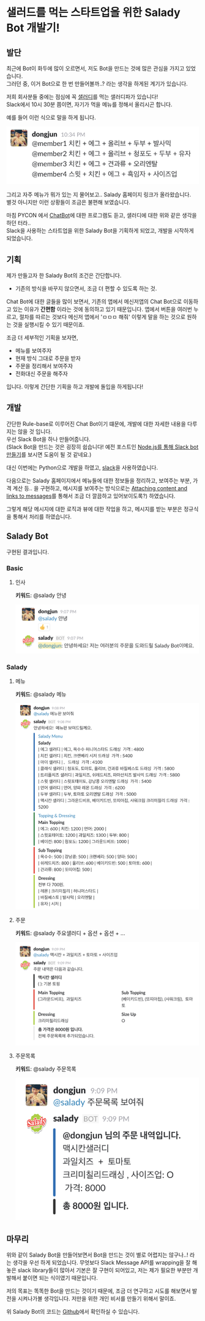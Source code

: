 # 샐러드를 먹는 스타트업을 위한 Salady Bot 개발기!

## 발단

최근에 Bot이 화두에 많이 오르면서, 저도 Bot을 만드는 것에 많은 관심을 가지고 있었습니다.  
그러던 중, 이거 Bot으로 한 번 만들어볼까..? 라는 생각을 하게된 계기가 있습니다.

저희 회사분들 중에는 점심에 꼭 [샐러디](http://www.saladykorea.com/)를 먹는 샐러디파가 있습니다!  
Slack에서 10시 30분 쯤이면, 자기가 먹을 메뉴를 정해서 올리시곤 합니다.

예를 들어 이런 식으로 말을 하게 됩니다.

![sample](../images/sample.png)

그리고 자주 메뉴가 뭐가 있는 지 물어보고.. Salady 홈페이지 링크가 올라왔습니다.  
별것 아니지만 이런 상황들이 조금은 불편해 보였습니다.

마침 PYCON 에서 [ChatBot](https://www.pycon.kr/2016apac/program/63)에 대한 프로그램도 듣고, 샐러디에 대한 위와 같은 생각을 하던 터라..  
Slack을 사용하는 스타트업을 위한 Salady Bot을 기획하게 되었고, 개발을 시작하게 되었습니다.



## 기획

제가 만들고자 한 Salady Bot의 조건은 간단합니다.  

* 기존의 방식을 바꾸지 않으면서, 조금 더 편할 수 있도록 하는 것.

Chat Bot에 대한 글들을 많이 보면서, 기존의 앱에서 메신저앱의 Chat Bot으로 이동하고 있는 이유가 **간편함** 이라는 것에 동의하고 있기 때문입니다. 앱에서 버튼을 여러번 누르고, 절차를 따르는 것보다 메신저 앱에서 'ㅁㅁㅁ 해줘' 이렇게 말을 하는 것으로 원하는 것을 실행시킬 수 있기 때문이죠.

조금 더 세부적인 기획을 보자면,

* 메뉴를 보여주자
* 현재 방식 그대로 주문을 받자
* 주문을 정리해서 보여주자
* 전화대신 주문을 해주자 

입니다. 이렇게 간단한 기획을 하고 개발에 돌입을 하게됩니다!



## 개발

간단한 Rule-base로 이루어진 Chat Bot이기 떄문에, 개발에 대한 자세한 내용을 다루지는 않을 것 입니다.   
우선 Slack Bot을 하나 만들어줍니다.   
(Slack Bot을 만드는 것은 굉장히 쉽습니다! 예전 포스트인 [Node.js를 통해 Slack bot만들기](http://humanbrain.in/2016/07/01/make-slack_bot-with-node-js/)를 보시면 도움이 될 것 같네요.)

대신 이번에는 Python으로 개발을 하였고, [slack](https://github.com/lins05/slackbot)을 사용하였습니다.

다음으로는 Salady 홈페이지에서 메뉴들에 대한 정보들을 정리하고, 보여주는 부분, 가격 계산 등.. 을 구현하고, 
메시지를 보여주는 방식으로는 [Attaching content and links to messages](https://api.slack.com/docs/message-attachments)를 통해서 조금 더 깔끔하고 있어보이도록?) 하였습니다.

그렇게 해당 메시지에 대한 로직과 뷰에 대한 작업을 하고, 메시지를 받는 부분은 정규식을 통해서 처리를 하였습니다.



## Salady Bot

구현된 결과입니다.

### Basic

1. 인사

	**키워드**: @salady 안녕 

	![images](../images/hi.png)

### Salady

1. 메뉴

	**키워드**: @salady 메뉴

	![images](../images/menu.png)

2. 주문

	**키워드**: @salady 주요샐러디 + 옵션 + 옵션 + ...

	![images](../images/order.png)

3. 주문목록

	**키워드**: @salady 주문목록

	![images](../images/order_list.png)



## 마무리

 위와 같이 Salady Bot을 만들어보면서 Bot을 만드는 것이 별로 어렵지는 않구나..! 라는 생각을 우선 하게 되었습니다. 무엇보다 Slack Message API를 wrapping을 잘 해놓은 slack library들이 많아서 기본은 잘 구현이 되어있고, 저는 제가 필요한 부분만 개발해서 붙이면 되는 식이였기 때문입니다. 
 
 저의 목표는 똑똑한 Bot을 만드는 것이기 때문에, 조금 더 연구하고 시도를 해보면서 발전을 시켜나가볼 생각입니다. 저만을 위한 개인 비서를 만들기 위해서 말이죠.

 위 Salady Bot의 코드는 [Github](https://github.com/DongjunLee/SaladyBot/blob/master/README.md)에서 확인하실 수 있습니다.

